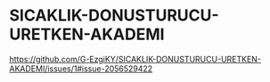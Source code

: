 # SICAKLIK-DONUSTURUCU-URETKEN-AKADEMI

https://github.com/G-EzgiKY/SICAKLIK-DONUSTURUCU-URETKEN-AKADEMI/issues/1#issue-2056529422
